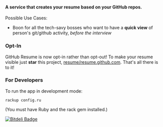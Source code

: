 #### A service that creates your resume based on your GitHub repos.

Possible Use Cases:

 * Boon for all the tech-savy bosses who want to have a **quick view** of person's git/github activity, _before the interview_

### Opt-In

GitHub Resume is now opt-in rather than opt-out! To make your resume visible
just **star** this project, [resume/resume.github.com](https://github.com/resume/resume.github.com).
That's all there is to it!

### For Developers

To run the app in development mode:

    rackup config.ru

(You must have Ruby and the rack gem installed.)


[![Bitdeli Badge](https://d2weczhvl823v0.cloudfront.net/resume/resume.github.com/trend.png)](https://bitdeli.com/free "Bitdeli Badge")

